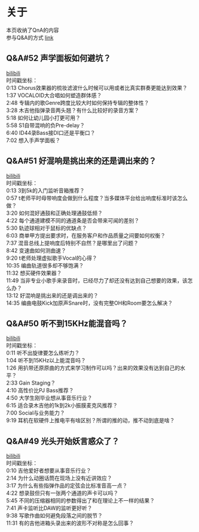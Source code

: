 # 关于
本页收纳了QnA的内容<br>
参与Q&A的方式 [link](https://t5tudio.com/qna)

## Q&A#52 声学面板如何避坑？
[bilibili](https://www.bilibili.com/video/BV1TB4y1m7uA)<br>
时间戳坐标：<br>
0:13  Chorus效果器的梳妆滤波什么时候可以用或者比真实群奏更能达到效果？<br>
1:37  VOCALOID大合唱如何塑造群体感？<br>
2:48  专辑内的歌Genre跨度比较大时如何保持专辑的整体性？<br>
3:28  木吉他指弹录音两头翘？有什么比较好的录音方案？<br>
5:18  如何让幼儿园小打更可用？<br>
5:58  S1自带混响的负Pre-delay？<br>
6:40  ID44录Bass接DI口还是平衡口？<br>
7:02  想入手声学面板？

## Q&A#51 好混响是挑出来的还是调出来的？
[bilibili](https://www.bilibili.com/video/BV1344y1P7Ta)<br>
时间戳坐标：<br>
0:13  3到5k的入门监听音箱推荐？<br>
0:57  t老师平时母带响度会做到什么程度？当多媒体平台给出响度标准时该怎么做？<br>
3:20  如何混好通鼓和正确处理通鼓低频？<br>
4:22  每个通道建模不同的通道条是否会带来可闻的差别？<br>
5:30  轨迹球相对于鼠标的优缺点？<br>
6:03  商单甲方提出要求时，在服务客户和作品质量之间要如何权衡？<br>
7:37  混音总线上提响度后特别不自然？是哪里出了问题？<br>
8:42  变速曲如何测曲速？<br>
9:20  t老师处理虚拟歌手Vocal的心得？<br>
10:35  编曲轨道很多却不够饱满？<br>
11:32  想买硬件效果器？<br>
11:49  当非专业小歌手来录音时，已经尽力了却还没有达到自己想要的效果，该怎么办？<br>
13:12  好混响是挑出来的还是调出来的？<br>
14:35  编曲电鼓Kick加原声Snare时，没有完整OH和Room要怎么解决？

## Q&A#50 听不到15KHz能混音吗？
[bilibili](https://www.bilibili.com/video/BV1vR4y1G7Sn)<br>
时间戳坐标：<br>
0:11  听不出旋律要怎么练听力？<br>
1:04  听不到15KHz以上能混音吗？<br>
1:26  用扒带还原原曲的方式来学习制作可以吗？出来的效果没有达到自己的水平？<br>
2:33  Gain Staging？<br>
4:10  高性价比PJ Bass推荐？<br>
4:50  大学生刚毕业想从事音乐行业？<br>
6:15  适合录木吉他的1k到2k小振膜麦克风推荐？<br>
7:00  Social与业务能力？<br>
9:19  耳机在软硬件上推电平有啥区别？所谓的推的动，推不动到底是啥？

## Q&A#49 光头开始妖言惑众了？
[bilibili](https://www.bilibili.com/video/BV1Vq4y1b71x)<br>
时间戳坐标：<br>
0:10  吉他爱好者想要从事音乐行业？<br>
2:14  为什么动圈话筒在现场上没有近讲效应？<br>
3:17  为什么有些指弹作品的定弦会比标准音高一点？<br>
4:22  想录鼓但只有一张两个通道的声卡可以吗？<br>
5:45  不同的压缩器相同的参数得出了和在理论上不一样的结果？<br>
7:41  声卡监听比DAW的监听更好听？<br>
9:38  写歌作曲如何避免段落之间的脱节？<br>
11:31  有的吉他进箱头录出来的波形不对称是怎么回事？